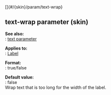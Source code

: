 []{#/{skin}/param/text-wrap}    
## text-wrap parameter (skin)    
**See also:**    
:   [text parameter](ref/%7Bskin%7D/param/text)    
<!-- -->    
**Applies to:**    
:   [Label](ref/%7Bskin%7D/control/label)    
<!-- -->    
**Format:**    
:   true/false    
<!-- -->    
**Default value:**    
:   false    
Wrap text that is too long for the width of the label.  